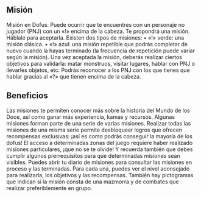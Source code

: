 ## Misión
Misión en Dofus: Puede ocurrir que te encuentres con un personaje no jugador (PNJ) con un «!» encima de la cabeza. Te propondrá una misión. Háblale para aceptarla.
Existen dos tipos de misiones:
• «!» verde: una misión clásica.
• «!» azul: una misión repetible que podrás completar de nuevo cuando la hayas terminado (la frecuencia de repetición puede variar según la misión).
Una vez aceptada la misión, deberás realizar ciertos objetivos para validarla: matar monstruos, visitar lugares, hablar con PNJ o llevarles objetos, etc. Podrás reconocer a los PNJ con los que tienes que hablar gracias al «?» que tienen encima de la cabeza.

## Beneficios
Las misiones te permiten conocer más sobre la historia del Mundo de los Doce, así como ganar más experiencia, kamas y recursos. Algunas misiones forman parte de una serie de varias misiones. Realizar todas las misiones de una misma serie permite desbloquear logros que ofrecen recompensas exclusivas: ¡así es como podrás conseguir la mayoría de los dofus!
El acceso a determinadas zonas del juego requiere haber realizado misiones particulares, ¡que no se te olvide! Y recuerda también que debes cumplir algunos prerrequisitos para que determinadas misiones sean visibles.
Puedes abrir tu diario de misiones  para consultar las misiones en proceso y las terminadas. Para cada una, puedes ver el nivel aconsejado para realizarla, los objetivos y las recompensas. También hay pictogramas que indican si la misión consta de una mazmorra y de combates que realizar preferiblemente en grupo.